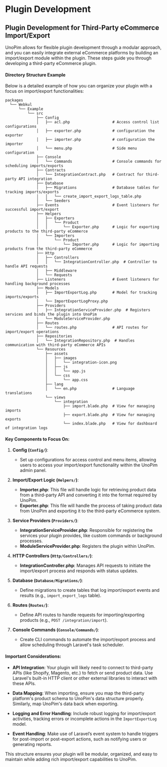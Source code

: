 # Plugin Development

## **Plugin Development for Third-Party eCommerce Import/Export**

UnoPim allows for flexible plugin development through a modular approach, and you can easily integrate external eCommerce platforms by building an import/export module within the plugin. These steps guide you through developing a third-party eCommerce plugin.

#### **Directory Structure Example**

Below is a detailed example of how you can organize your plugin with a focus on import/export functionalities:

```plaintext
packages
  └── Webkul
      └── Example
          └── src
              ├── Config
              │   ├── acl.php                   # Access control list configurations
              │   ├── exporter.php              # configuration the exporter
              │   ├── importer.php              # configuration the importer
              │   └── menu.php                  # Side menu configuration
              ├── Console
              │   └── Commands                  # Console commands for scheduling imports/exports
              ├── Contracts
              │   └── IntegrationContract.php   # Contract for third-party API integration
              ├── Database
              │   ├── Migrations                # Database tables for tracking imports/exports
              │   │   └── create_import_export_logs_table.php
              │   └── Seeders
              ├── Events                        # Event listeners for successful import/export
              ├── Helpers
              │   ├── Exporters
              │   │   └── Product
              │   │       └── Exporter.php      # Logic for exporting products to the third-party eCommerce
              │   └── Importers
              │       └── Product
              │           └── Importer.php      # Logic for importing products from the third-party eCommerce
              ├── Http
              │   ├── Controllers
              │   │   └── IntegrationController.php  # Controller to handle API requests
              │   ├── Middleware
              │   └── Requests
              ├── Listeners                     # Event listeners for handling background processes
              ├── Models
              │   ├── ImportExportLog.php       # Model for tracking imports/exports
              │   └── ImportExportLogProxy.php
              ├── Providers
              │   ├── IntegrationServiceProvider.php  # Registers services and binds the plugin into UnoPim
              │   └── ModuleServiceProvider.php
              ├── Routes
              │   └── routes.php                # API routes for import/export operations
              ├── Repositories
              │   └── IntegrationRepository.php  # Handles communication with third-party eCommerce APIs
              └── Resources
                  ├── assets
                  │   ├── images
                  │   │   └── integration-icon.png
                  │   ├── js
                  │   │   └── app.js
                  │   └── css
                  │       └── app.css
                  ├── lang
                  │   └── en.php                # Language translations
                  └── views
                      └── integration
                          ├── import.blade.php  # View for managing imports
                          ├── export.blade.php  # View for managing exports
                          └── index.blade.php   # View for dashboard of integration logs
```

#### **Key Components to Focus On:**

1. **Config (`Config/`)**:
   - Set up configurations for access control and menu items, allowing users to access your import/export functionality within the UnoPim admin panel.

2. **Import/Export Logic (`Helpers/`)**:
   - **Importer.php**: This file will handle logic for retrieving product data from a third-party API and converting it into the format required by UnoPim.
   - **Exporter.php**: This file will handle the process of taking product data from UnoPim and exporting it to the third-party eCommerce system.

3. **Service Providers (`Providers/`)**:
   - **IntegrationServiceProvider.php**: Responsible for registering the services your plugin provides, like custom commands or background processes.
   - **ModuleServiceProvider.php**: Registers the plugin within UnoPim.

4. **HTTP Controllers (`Http/Controllers/`)**:
   - **IntegrationController.php**: Manages API requests to initiate the import/export process and responds with status updates.

5. **Database (`Database/Migrations/`)**:
   - Define migrations to create tables that log import/export events and results (e.g., `import_export_logs` table).

6. **Routes (`Routes/`)**:
   - Define API routes to handle requests for importing/exporting products (e.g., `POST /integration/import`).

7. **Console Commands (`Console/Commands/`)**:
   - Create CLI commands to automate the import/export process and allow scheduling through Laravel's task scheduler.

#### **Important Considerations**:

- **API Integration**: Your plugin will likely need to connect to third-party APIs (like Shopify, Magento, etc.) to fetch or send product data. Use Laravel's built-in HTTP client or other external libraries to interact with these APIs.

- **Data Mapping**: When importing, ensure you map the third-party platform's product schema to UnoPim's data structure properly. Similarly, map UnoPim's data back when exporting.

- **Logging and Error Handling**: Include robust logging for import/export activities, tracking errors or incomplete actions in the `ImportExportLog` model.

- **Event Handling**: Make use of Laravel’s event system to handle triggers for post-import or post-export actions, such as notifying users or generating reports.

This structure ensures your plugin will be modular, organized, and easy to maintain while adding rich import/export capabilities to UnoPim.
